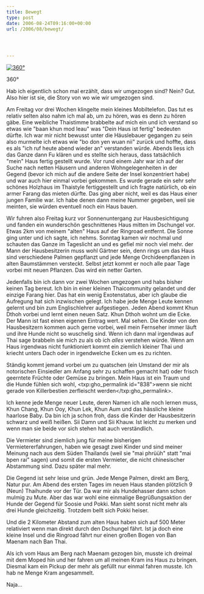```yaml
---
title: Bewegt
type: post
date: 2006-08-24T09:16:00+00:00
url: /2006/08/bewegt/




---
```

<div class="flickr">
  <a href="http://www.flickr.com/photos/schreibblogade/215649892/" title="360°"><img src="//static.flickr.com/58/215649892_307c8e0952.jpg" alt="360°" /></a></p>

  <p>
    360°
  </p>
</div>

Hab ich eigentlich schon mal erzählt, dass wir umgezogen sind? Nein? Gut. Also hier ist sie, die Story von wo wie wir umgezogen sind.

Am Freitag vor drei Wochen klingelte mein kleines Mobiltelefon. Das tut es relativ selten also nahm ich mal ab, um zu hören, was es denn zu hören gäbe. Eine weibliche Thaistimme brabbelte auf mich ein und ich verstand so etwas wie "baan khun mod leau" was "Dein Haus ist fertig" bedeuten dürfte. Ich war mir nicht bewusst unter die Häuslebauer gegangen zu sein also murmelte ich etwas wie "bo don yen wuan nii" zurück und hoffte, dass es als "ich ruf heute abend wieder an" verstanden würde. Abends liess ich das Ganze dann Fu klären und es stellte sich heraus, dass tatsächlich "mein" Haus fertig gestellt wurde. Vor rund einem Jahr war ich auf der Suche nach netten Häusern und anderen Wohngelegenheiten in der Gegend (bevor ich mich auf die andere Seite der Insel konzentriert habe) und war auch hier einmal vorbei gekommen. Es wurde gerade ein sehr sehr schönes Holzhaus im Thaistyle fertiggestellt und ich fragte natürlich, ob ein armer Farang das mieten dürfte. Das ging aber nicht, weil es das Haus einer jungen Familie war. Ich habe denen dann meine Nummer gegeben, weil sie meinten, sie würden eventuell noch ein Haus bauen.

Wir fuhren also Freitag kurz vor Sonnenuntergang zur Hausbesichtigung und fanden ein wunderschön geschnittenes Haus mitten im Dschungel vor. Etwas 2km von meinem "alten" Haus auf der Ringroad entfernt. Die Sonne ging unter und ich sagte, ich nehms. Sonntag kamen wir nochmal und schauten das Ganze im Tageslicht an und es gefiel mir noch viel mehr. der Mann der Hausbesitzerin muss wohl Gärtner sein, denn rings um das Haus sind verschiedene Palmen gepflanzt und jede Menge Orchideenpflanzen in alten Baumstämmen versteckt. Selbst jetzt kommt er noch alle paar Tage vorbei mit neuen Pflanzen. Das wird ein netter Garten.

Jedenfalls bin ich dann vor zwei Wochen umgezogen und habs bisher keinen Tag bereut. Ich bin in einer kleinen Thaicommunity gelandet und der einzige Farang hier. Das hat ein wenig Exotenstatus, aber ich glaube die Aufregung hat sich inzwischen gelegt. Ich habe jede Menge Leute kennen gelernt und bin zum Englischlehrer aufgestiegen. Jeden Abend kommt Khun Dthoh vorbei und lernt einen neuen Satz. Khun Dthoh wohnt um die Ecke. Der Mann ist fast einen eigenen Eintrag wert. Mal sehen. Die Kinder von den Hausbesitzern kommen auch gerne vorbei, weil mein Fernseher immer läuft und ihre Hunde nicht so wuschelig sind. Wenn ich dann mal irgendwas auf Thai sage brabbeln sie mich zu als ob ich _alles_ verstehen würde. Wenn am Haus irgendwas nicht funktioniert kommt ein ziemlich kleiner Thai und kriecht unters Dach oder in irgendwelche Ecken um es zu richten.

Ständig kommt jemand vorbei um zu quatschen (ein Umstand der mir als notorischen Einsiedler am Anfang sehr zu schaffen gemacht hat) oder frisch geerntete Früchte oder Gemüse zu bringen. Mein Haus ist ein Traum und die Hunde fühlen sich wohl, <txp:gho_permalink id="838">wenn sie nicht gerade von Killerbestien zerfleischt werden</txp:gho_permalink>.

Ich kenne jede Menge neuer Leute, deren Namen ich alle noch lernen muss, Khun Chang, Khun Ooy, Khun Lek, Khun Aum und das hässliche kleine haarlose Baby. Da bin ich ja schon froh, dass die Kinder der Hausbesitzerin schwarz und weiß heißen. Sii Damn und Sii Khauw. Ist leicht zu merken und wenn man sie beide vor sich stehen hat auch verständlich.

Die Vermieter sind ziemlich jung für meine bisherigen Vermietererfahrungen, haben wie gesagt zwei Kinder und sind meiner Meinung nach aus dem Süden Thailands (weil sie "mai phrüüh" statt "mai bpen rai" sagen) und somit die ersten Vermieter, die nicht chinesischer Abstammung sind. Dazu später mal mehr.

Die Gegend ist sehr leise und grün. Jede Menge Palmen, direkt am Berg, Natur pur. Am Abend des ersten Tages im neuen Haus standen plötzlich 9 (Neun) Thaihunde vor der Tür. Da war mir als Hundehasser dann schon mulmig zu Mute. Aber das war wohl eine einmalige Begrüßungsaktion der Hunde der Gegend für Soosie und Pokki. Man sieht sonst nicht mehr als drei Hunde gleichzeitig. Trotzdem bellt sich Pokki heiser.

Und die 2 Kilometer Abstand zum alten Haus haben sich auf 500 Meter relativiert wenn man direkt durch den Dschungel fährt. Ist ja doch eine kleine Insel und die Ringroad fährt nur einen großen Bogen von Ban Maenam nach Ban Thai.

Als ich vom Haus am Berg nach Maenam gezogen bin, musste ich dreimal mit dem Moped hin und her fahren um all meinen Kram ins Haus zu bringen. Diesmal kam ein Pickup der mehr als gefüllt nur einmal fahren musste. Ich hab ne Menge Kram angesammelt.

Naja...
